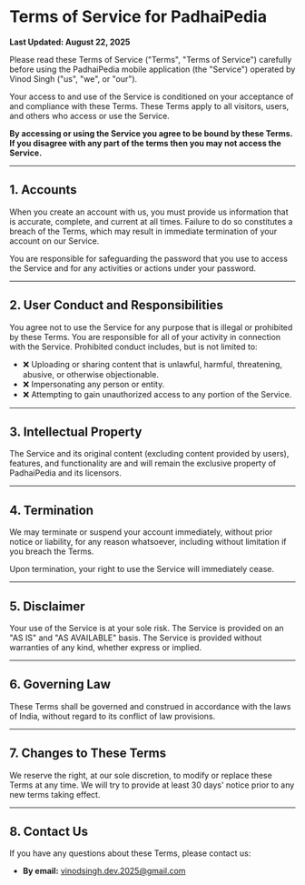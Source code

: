 # Terms of Service for PadhaiPedia

**Last Updated: August 22, 2025**

Please read these Terms of Service ("Terms", "Terms of Service") carefully before using the PadhaiPedia mobile application (the "Service") operated by Vinod Singh ("us", "we", or "our").

Your access to and use of the Service is conditioned on your acceptance of and compliance with these Terms. These Terms apply to all visitors, users, and others who access or use the Service.

**By accessing or using the Service you agree to be bound by these Terms. If you disagree with any part of the terms then you may not access the Service.**

---

## 1. Accounts

When you create an account with us, you must provide us information that is accurate, complete, and current at all times. Failure to do so constitutes a breach of the Terms, which may result in immediate termination of your account on our Service.

You are responsible for safeguarding the password that you use to access the Service and for any activities or actions under your password.

---

## 2. User Conduct and Responsibilities

You agree not to use the Service for any purpose that is illegal or prohibited by these Terms. You are responsible for all of your activity in connection with the Service. Prohibited conduct includes, but is not limited to:
- ❌ Uploading or sharing content that is unlawful, harmful, threatening, abusive, or otherwise objectionable.
- ❌ Impersonating any person or entity.
- ❌ Attempting to gain unauthorized access to any portion of the Service.

---

## 3. Intellectual Property

The Service and its original content (excluding content provided by users), features, and functionality are and will remain the exclusive property of PadhaiPedia and its licensors.

---

## 4. Termination

We may terminate or suspend your account immediately, without prior notice or liability, for any reason whatsoever, including without limitation if you breach the Terms.

Upon termination, your right to use the Service will immediately cease.

---

## 5. Disclaimer

Your use of the Service is at your sole risk. The Service is provided on an "AS IS" and "AS AVAILABLE" basis. The Service is provided without warranties of any kind, whether express or implied.

---

## 6. Governing Law

These Terms shall be governed and construed in accordance with the laws of India, without regard to its conflict of law provisions.

---

## 7. Changes to These Terms

We reserve the right, at our sole discretion, to modify or replace these Terms at any time. We will try to provide at least 30 days' notice prior to any new terms taking effect.

---

## 8. Contact Us

If you have any questions about these Terms, please contact us:
- **By email:** vinodsingh.dev.2025@gmail.com